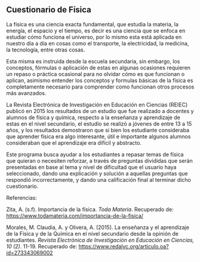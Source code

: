 ## Cuestionario de Física 

La física es una ciencia exacta fundamental, que estudia la materia, la energía, el espacio y el tiempo, es decir es una ciencia que se enfoca en estudiar cómo funciona el universo, por lo mismo esta está aplicada en nuestro día a día en cosas como el transporte, la electricidad, la medicina, la tecnología, entre otras cosas.

Esta misma es instruida desde la escuela secundaria, sin embargo, los conceptos, fórmulas o aplicación de estas en algunas ocasiones requieren un repaso o práctica ocasional para no olvidar cómo es que funcionan o aplican, asimismo entender los conceptos y formulas básicas de la física es completamente necesario para comprender como funcionan otros procesos más avanzados.

La Revista Electrónica de Investigación en Educación en Ciencias (REIEC) publicó en 2015 los resultados de un estudio que fue realizado a docentes y alumnos de física y química, respecto a la enseñanza y aprendizaje de estas en el nivel secundario, el estudio se realizó a jóvenes de entre 13 a 15 años, y los resultados demostraron que si bien los estudiante consideraba que aprender física era algo interesante, útil e importante algunos alumnos consideraban que el aprendizaje era difícil y abstracto.

Este programa busca ayudar a los estudiantes a repasar temas de física que quieran o necesiten reforzar, a través de preguntas divididas que serán presentadas en base al tema y nivel de dificultad que el usuario haya seleccionado, dando una explicación y solución a aquellas preguntas que respondió incorrectamente, y dando una calificación final al terminar dicho cuestionario.



Referencias: 

Zita, A. (s.f). Importancia de la física.  *Toda Materia*. Recuperado de: https://www.todamateria.com/importancia-de-la-fisica/

Morales, M. Claudia, A. y Olivera, A. (2015). La enseñanza y el aprendizaje de la Física y de la Química en el nivel secundario desde la opinión de estudiantes.  *Revista Electrónica de Investigación en Educación en Ciencias, 10 (2)*. 11-19. Recuperado de: https://www.redalyc.org/articulo.oa?id=273343069002
